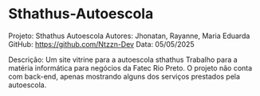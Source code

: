 # Sthathus-Autoescola

Projeto: Sthathus Autoescola
Autores: Jhonatan, Rayanne, Maria Eduarda
GitHub: https://github.com/Ntzzn-Dev
Data: 05/05/2025

Descrição:
Um site vitrine para a autoescola sthathus
Trabalho para a matéria informática para negócios da Fatec Rio Preto.
O projeto não conta com back-end, apenas mostrando alguns dos serviços prestados pela autoescola.
